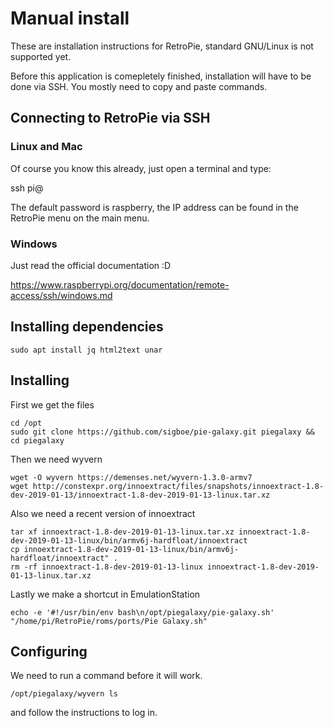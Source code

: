 # Manual install

These are installation instructions for RetroPie, standard GNU/Linux is not supported yet.

Before this application is comepletely finished, installation will have to be done via SSH. You mostly need to copy and paste commands.

## Connecting to RetroPie via SSH

### Linux and Mac

Of course you know this already, just open a terminal and type:

   ssh pi@<IP-Address> 

The default password is raspberry, the IP address can be found in the RetroPie menu on the main menu.

### Windows

Just read the official documentation :D

https://www.raspberrypi.org/documentation/remote-access/ssh/windows.md

## Installing dependencies

    sudo apt install jq html2text unar

## Installing

First we get the files

    cd /opt
    sudo git clone https://github.com/sigboe/pie-galaxy.git piegalaxy && cd piegalaxy

Then we need wyvern

    wget -O wyvern https://demenses.net/wyvern-1.3.0-armv7
    wget http://constexpr.org/innoextract/files/snapshots/innoextract-1.8-dev-2019-01-13/innoextract-1.8-dev-2019-01-13-linux.tar.xz

Also we need a recent version of innoextract

    tar xf innoextract-1.8-dev-2019-01-13-linux.tar.xz innoextract-1.8-dev-2019-01-13-linux/bin/armv6j-hardfloat/innoextract
    cp innoextract-1.8-dev-2019-01-13-linux/bin/armv6j-hardfloat/innoextract" .
    rm -rf innoextract-1.8-dev-2019-01-13-linux innoextract-1.8-dev-2019-01-13-linux.tar.xz

Lastly we make a shortcut in EmulationStation

    echo -e '#!/usr/bin/env bash\n/opt/piegalaxy/pie-galaxy.sh' "/home/pi/RetroPie/roms/ports/Pie Galaxy.sh"

## Configuring

We need to run a command before it will work.

    /opt/piegalaxy/wyvern ls

and follow the instructions to log in.